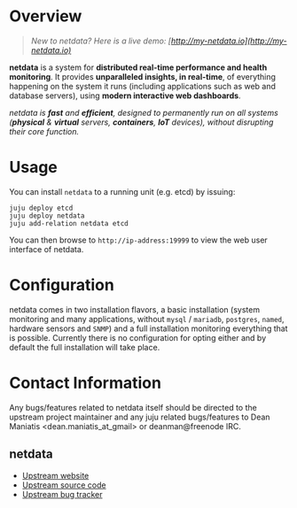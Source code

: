 # Overview

> *New to netdata? Here is a live demo: [http://my-netdata.io](http://my-netdata.io)*

**netdata** is a system for **distributed real-time performance and health monitoring**.
It provides **unparalleled insights, in real-time**, of everything happening on the
system it runs (including applications such as web and database servers), using
**modern interactive web dashboards**.

_netdata is **fast** and **efficient**, designed to permanently run on all systems
(**physical** & **virtual** servers, **containers**, **IoT** devices), without
disrupting their core function._

# Usage

You can install `netdata` to a running unit (e.g. etcd) by issuing:

    juju deploy etcd
    juju deploy netdata
    juju add-relation netdata etcd

You can then browse to `http://ip-address:19999` to view the web user interface of netdata.


# Configuration

netdata comes in two installation flavors, a basic installation (system monitoring and many applications, without `mysql` / `mariadb`, `postgres`, `named`, hardware sensors and `SNMP`) and a full installation monitoring everything that is possible. Currently there is no configuration for opting either and by default the full installation will take place.

# Contact Information
Any bugs/features related to netdata itself should be directed to the upstream project maintainer and any juju related bugs/features to Dean Maniatis <dean.maniatis_at_gmail> or deanman@freenode IRC.

## netdata

- [Upstream website](http://my-netdata.io/)
- [Upstream source code](https://github.com/firehol/netdata)
- [Upstream bug tracker](https://github.com/firehol/netdata/issues)
